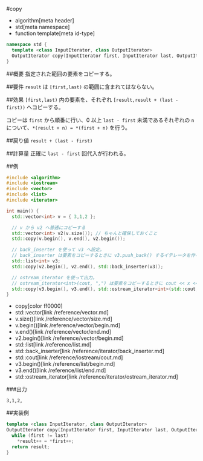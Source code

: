 #copy
* algorithm[meta header]
* std[meta namespace]
* function template[meta id-type]

```cpp
namespace std {
  template <class InputIterator, class OutputIterator>
  OutputIterator copy(InputIterator first, InputIterator last, OutputIterator result);
}
```

##概要
指定された範囲の要素をコピーする。


##要件
`result` は `[first,last)` の範囲に含まれてはならない。


##効果
`[first,last)` 内の要素を、それぞれ `[result,result + (last - first))` へコピーする。

コピーは `first` から順番に行い、0 以上 `last - first` 未満であるそれぞれの `n` について、`*(result + n) = *(first + n)` を行う。


##戻り値
`result + (last - first)`


##計算量
正確に `last - first` 回代入が行われる。


##例
```cpp
#include <algorithm>
#include <iostream>
#include <vector>
#include <list>
#include <iterator>

int main() {
  std::vector<int> v = { 3,1,2 };

  // v から v2 へ普通にコピーする
  std::vector<int> v2(v.size()); // ちゃんと確保しておくこと
  std::copy(v.begin(), v.end(), v2.begin());

  // back_inserter を使って v3 へ設定。
  // back_inserter は要素をコピーするときに v3.push_back() するイテレータを作る関数。
  std::list<int> v3;
  std::copy(v2.begin(), v2.end(), std::back_inserter(v3));

  // ostream_iterator を使って出力。
  // ostream_iterator<int>(cout, ",") は要素をコピーするときに cout << x << "," としてくれるイテレータ。
  std::copy(v3.begin(), v3.end(), std::ostream_iterator<int>(std::cout, ","));
}
```
* copy[color ff0000]
* std::vector[link /reference/vector.md]
* v.size()[link /reference/vector/size.md]
* v.begin()[link /reference/vector/begin.md]
* v.end()[link /reference/vector/end.md]
* v2.begin()[link /reference/vector/begin.md]
* std::list[link /reference/list.md]
* std::back_inserter[link /reference/iterator/back_inserter.md]
* std::cout[link /reference/iostream/cout.md]
* v3.begin()[link /reference/list/begin.md]
* v3.end()[link /reference/list/end.md]
* std::ostream_iterator[link /reference/iterator/ostream_iterator.md]

###出力
```
3,1,2,
```


##実装例
```cpp
template <class InputIterator, class OutputIterator>
OutputIterator copy(InputIterator first, InputIterator last, OutputIterator result) {
  while (first != last)
    *result++ = *first++;
  return result;
}
```

